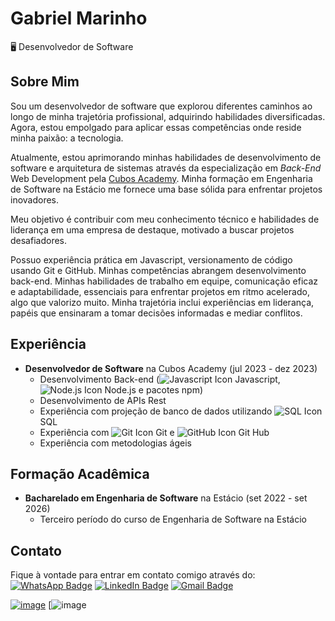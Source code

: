 # Gabriel Marinho

🖥️ Desenvolvedor de Software


## Sobre Mim
Sou um desenvolvedor de software que explorou diferentes caminhos ao longo de minha trajetória profissional, adquirindo habilidades diversificadas. Agora, estou empolgado para aplicar essas competências onde reside minha paixão: a tecnologia.

Atualmente, estou aprimorando minhas habilidades de desenvolvimento de software e arquitetura de sistemas através da especialização em *Back-End* Web Development pela [Cubos Academy](https://cubos.academy/). Minha formação em Engenharia de Software na Estácio me fornece uma base sólida para enfrentar projetos inovadores.

Meu objetivo é contribuir com meu conhecimento técnico e habilidades de liderança em uma empresa de destaque, motivado a buscar projetos desafiadores.

Possuo experiência prática em Javascript, versionamento de código usando Git e GitHub. Minhas competências abrangem desenvolvimento back-end. Minhas habilidades de trabalho em equipe, comunicação eficaz e adaptabilidade, essenciais para enfrentar projetos em ritmo acelerado, algo que valorizo muito. Minha trajetória inclui experiências em liderança, papéis que ensinaram a tomar decisões informadas e mediar conflitos.

## Experiência
- **Desenvolvedor de Software** na Cubos Academy (jul 2023 - dez 2023)
  - Desenvolvimento Back-end (![Javascript Icon](https://img.icons8.com/color/16/000000/javascript--v1.png) Javascript, ![Node.js Icon](https://img.icons8.com/color/16/000000/nodejs.png) Node.js e pacotes npm)
  - Desenvolvimento de APIs Rest
  - Experiência com projeção de banco de dados utilizando ![SQL Icon](https://img.icons8.com/color/16/000000/sql.png) SQL
  - Experiência com ![Git Icon](https://img.icons8.com/color/16/000000/git.png) Git e ![GitHub Icon](https://img.icons8.com/color/16/000000/github.png) Git Hub
  - Experiência com metodologias ágeis


## Formação Acadêmica
- **Bacharelado em Engenharia de Software** na Estácio (set 2022 - set 2026)
  - Terceiro período do curso de Engenharia de Software na Estácio

## Contato
Fique à vontade para entrar em contato comigo através do:
[![WhatsApp Badge](https://img.shields.io/badge/WhatsApp-25D366?style=for-the-badge&logo=whatsapp&logoColor=white)](https://wa.me/5532984681942)
[![LinkedIn Badge](https://img.shields.io/badge/LinkedIn-0077B5?style=for-the-badge&logo=linkedin&logoColor=white)](https://www.linkedin.com/in/gabriel-marinho95/)
[![Gmail Badge](https://img.shields.io/badge/Gmail-D14836?style=for-the-badge&logo=gmail&logoColor=white)](mailto:gabriel18marinho@gmail.com)

[![image](https://github-profile-summary-cards.vercel.app/api/cards/profile-details?username=GabrielFMarinho&theme=nord_dark)](https://github.com/GabrielFMarinho)
[![image](https://github-readme-stats.vercel.app/api/top-langs/?username=GabrielFMarinho&layout=compact&bg_color=00000000)
